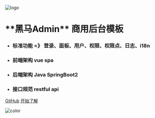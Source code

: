 ![logo](http://or45inefq.bkt.clouddn.com/logo-heima150.png ':no-zoom')

<h1> **黑马Admin** 商用后台模板 </h1>

* <h3>标准功能 =》 登录、面板、用户、权限、权限点、日志、i18n</h3>
* <h3>前端架构 vue spa</h3>
* <h3>后端架构 Java SpringBoot2</h3>
* <h3>接口规范 restful api</h3>

[GitHub](https://github.com/itheima2017/vue-element-admin-itheima ':target=_blank')
[开始了解](README.md)

![color](#f4f5f5)
